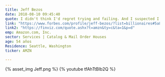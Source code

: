 ```yaml
---
title: Jeff Bezos
date: 2018-08-10 09:45:40
quote: I didn't think I'd regret trying and failing. And I suspected I would always be haunted by a decision to not try at all.
link: "https://www.forbes.com/profile/jeff-bezos/?list=billionaires#5a8e259e1b23"
link2: "https://finviz.com/quote.ashx?t=amzn&ty=c&ta=1&p=d"
emp: Amazon.com, Inc.
sector: Services | Catalog & Mail Order Houses
age: 54 años
Residence: Seattle, Washington
ticker: AMZN

---
```

{% asset_img Jeff.png  %}
{% youtube tfAhTtBlb2Q %}
